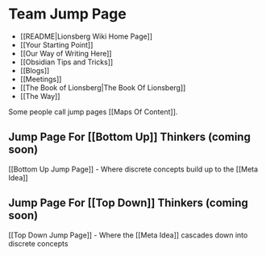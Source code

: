 # Team Jump Page

- [[README|Lionsberg Wiki Home Page]]
- [[Your Starting Point]]
- [[Our Way of Writing Here]]
- [[Obsidian Tips and Tricks]]
- [[Blogs]]
- [[Meetings]]
- [[The Book of Lionsberg|The Book Of Lionsberg]]
- [[The Way]]

Some people call jump pages [[Maps Of Content]]. 

## Jump Page For [[Bottom Up]] Thinkers (coming soon)
[[Bottom Up Jump Page]] - Where discrete concepts build up to the [[Meta Idea]] 

## Jump Page For [[Top Down]] Thinkers (coming soon)
[[Top Down Jump Page]] - Where the [[Meta Idea]] cascades down into discrete concepts
